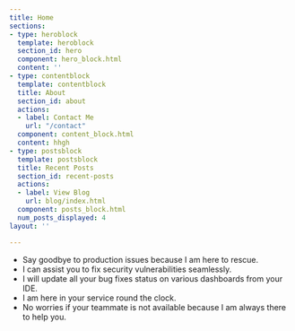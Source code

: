 ```yaml
---
title: Home
sections:
- type: heroblock
  template: heroblock
  section_id: hero
  component: hero_block.html
  content: ''
- type: contentblock
  template: contentblock
  title: About
  section_id: about
  actions:
  - label: Contact Me
    url: "/contact"
  component: content_block.html
  content: hhgh
- type: postsblock
  template: postsblock
  title: Recent Posts
  section_id: recent-posts
  actions:
  - label: View Blog
    url: blog/index.html
  component: posts_block.html
  num_posts_displayed: 4
layout: ''

---
```

* Say goodbye to production issues because I am here to rescue.
* I can assist you to fix security vulnerabilities seamlessly.
* I will update all your bug fixes status on various dashboards from your IDE.
* I am here in your service round the clock.
* No worries if your teammate is not available because I am always there to help you.